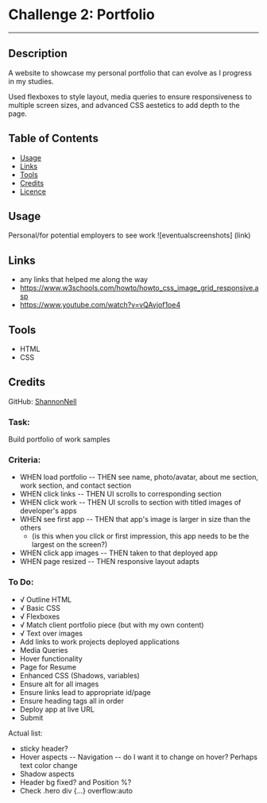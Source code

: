 # Challenge 2: Portfolio

***

## Description
A website to showcase my personal portfolio that can evolve as I progress in my studies. 

Used flexboxes to style layout, media queries to ensure responsiveness to multiple screen sizes, and advanced CSS aestetics to add depth to the page.

## Table of Contents

* [Usage](#usage)
* [Links](#links)
* [Tools](#tools)
* [Credits](#credits)
* [Licence](#license)

## Usage
Personal/for potential employers to see work
![eventualscreenshots] (link)

## Links
* any links that helped me along the way
* https://www.w3schools.com/howto/howto_css_image_grid_responsive.asp
* https://www.youtube.com/watch?v=vQAvjof1oe4 

## Tools
* HTML
* CSS

## Credits
GitHub: [ShannonNell](https://github.com/ShannonNell)

### Task:
Build portfolio of work samples

### Criteria:
- WHEN load portfolio -- THEN see name, photo/avatar, about me section, work section, and contact section
- WHEN click links -- THEN UI scrolls to corresponding section
- WHEN click work -- THEN UI scrolls to section with titled images of developer's apps
- WHEN see first app -- THEN that app's image is larger in size than the others
    - (is this when you click or first impression, this app needs to be the largest on the screen?)
- WHEN click app images -- THEN taken to that deployed app
- WHEN page resized -- THEN responsive layout adapts

### To Do:
- √ Outline HTML
- √ Basic CSS
- √ Flexboxes
- √ Match client portfolio piece (but with my own content)
- √ Text over images
- Add links to work projects deployed applications
- Media Queries
- Hover functionality
- Page for Resume
- Enhanced CSS (Shadows, variables)
- Ensure alt for all images
- Ensure links lead to appropriate id/page
- Ensure heading tags all in order
- Deploy app at live URL 
- Submit
 

Actual list:
- sticky header? 
- Hover aspects -- Navigation -- do I want it to change on hover? Perhaps text color change
- Shadow aspects
- Header bg fixed? and Position %?
- Check .hero div {...} overflow:auto
